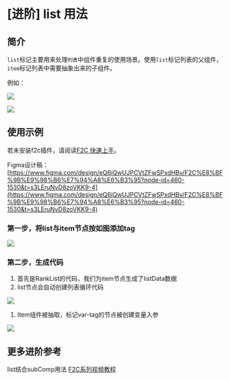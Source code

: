 # [进阶] list 用法

## 简介[​](http://localhost:3000/docs/showcase/list#%E7%AE%80%E4%BB%8B)

`list`标记主要用来处理`列表`中组件重复的使用场景。使用`list`标记列表的父组件，`item`标记列表中需要抽象出来的子组件。

例如：

![](https://rte.weiyun.baidu.com/wiki/attach/image/api/imageDownloadAddress?attachId=eab17d20237748fe8561cc81c809d3b3&docGuid=daQGrafbSLIhjy)

![](https://rte.weiyun.baidu.com/wiki/attach/image/api/imageDownloadAddress?attachId=590870142dce4c969a5e3386702f9432&docGuid=daQGrafbSLIhjy)

## 使用示例

若未安装f2c插件，请阅读[F2C 快速上手](https://ku.baidu-int.com/knowledge/HFVrC7hq1Q/M-wK0zh99p/mTQY0VEf8w/Z3NSVyUXRhnTxB)。

Figma设计稿：[https://www.figma.com/design/eQ6iQwUJPCVtZFwSPxdHBv/F2C%E8%BF%9B%E9%98%B6%E7%94%A8%E6%B3%95?node-id=460-1530&t=s3LEruNvD8zoVKK9-4](https://www.figma.com/design/eQ6iQwUJPCVtZFwSPxdHBv/F2C%E8%BF%9B%E9%98%B6%E7%94%A8%E6%B3%95?node-id=460-1530&t=s3LEruNvD8zoVKK9-4)

### 第一步，将list与item节点按如图添加tag

![](https://rte.weiyun.baidu.com/wiki/attach/image/api/imageDownloadAddress?attachId=dbf542dae4634b3191cfae5fb3059a2b&docGuid=daQGrafbSLIhjy)

### 第二步，生成代码

1. 首先是RankList的代码，我们为item节点生成了listData数据
2. list节点会自动创建列表循环代码

![](https://rte.weiyun.baidu.com/wiki/attach/image/api/imageDownloadAddress?attachId=1480385078f6471e884995bb307545b1&docGuid=daQGrafbSLIhjy)

1. Item组件被抽取，标记var-tag的节点被创建变量入参

![](https://rte.weiyun.baidu.com/wiki/attach/image/api/imageDownloadAddress?attachId=94ddeadb3ecf422e96aaebc99464e376&docGuid=daQGrafbSLIhjy)

## 更多进阶参考

list结合subComp用法 [F2C系列视频教程](http://learn.baidu.com/pages/index.html#/video/?courseId=50590&elementId=a964609b-86b5-44a9-bdf1-f8dcdeb5bdcb&userId=6826604&groupId=null&curPlayIndex=3)
